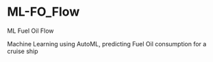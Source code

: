 # ML-FO_Flow
ML Fuel Oil Flow

Machine Learning using AutoML, predicting Fuel Oil consumption for a cruise ship